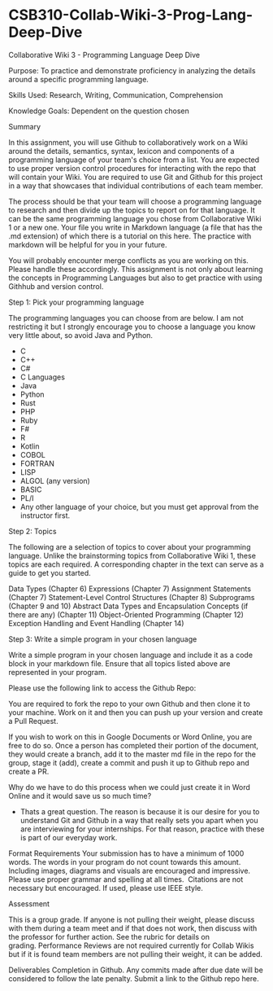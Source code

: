 # CSB310-Collab-Wiki-3-Prog-Lang-Deep-Dive
Collaborative Wiki 3 - Programming Language Deep Dive

Purpose: To practice and demonstrate proficiency in analyzing the details around a specific programming language.

Skills Used: Research, Writing, Communication, Comprehension

Knowledge Goals: Dependent on the question chosen




Summary

In this assignment, you will use Github to collaboratively work on a Wiki around the details, semantics, syntax, lexicon and components of a programming language of your team's choice from a list. You are expected to use proper version control procedures for interacting with the repo that will contain your Wiki. You are required to use Git and Github for this project in a way that showcases that individual contributions of each team member.

The process should be that your team will choose a programming language to research and then divide up the topics to report on for that language. It can be the same programming language you chose from Collaborative Wiki 1 or a new one. Your file you write in Markdown language (a file that has the .md extension) of which there is a tutorial on this here. The practice with markdown will be helpful for you in your future. 

You will probably encounter merge conflicts as you are working on this. Please handle these accordingly. This assignment is not only about learning the concepts in Programming Languages but also to get practice with using Githhub and version control.




Step 1: Pick your programming language

The programming languages you can choose from are below. I am not restricting it but I strongly encourage you to choose a language you know very little about, so avoid Java and Python.

* C
* C++
* C#
* C Languages
* Java
* Python
* Rust
* PHP
* Ruby
* F#
* R
* Kotlin
* COBOL
* FORTRAN
* LISP
* ALGOL (any version)
* BASIC
* PL/I
* Any other language of your choice, but you must get approval from the instructor first.




Step 2: Topics

The following are a selection of topics to cover about your programming language. Unlike the brainstorming topics from Collaborative Wiki 1, these topics are each required. A corresponding chapter in the text can serve as a guide to get you started.

Data Types (Chapter 6)
Expressions (Chapter 7)
Assignment Statements (Chapter 7)
Statement-Level Control Structures (Chapter 8)
Subprograms (Chapter 9 and 10)
Abstract Data Types and Encapsulation Concepts (if there are any) (Chapter 11)
Object-Oriented Programming (Chapter 12)
Exception Handling and Event Handling (Chapter 14)




Step 3: Write a simple program in your chosen language

Write a simple program in your chosen language and include it as a code block in your markdown file. Ensure that all topics listed above are represented in your program.




Please use the following link to access the Github Repo:

You are required to fork the repo to your own Github and then clone it to your machine. Work on it and then you can push up your version and create a Pull Request.

If you wish to work on this in Google Documents or Word Online, you are free to do so. Once a person has completed their portion of the document, they would create a branch, add it to the master md file in the repo for the group, stage it (add), create a commit and push it up to Github repo and create a PR.

Why do we have to do this process when we could just create it in Word Online and it would save us so much time? 

- Thats a great question. The reason is because it is our desire for you to understand Git and Github in a way that really sets you apart when you are interviewing for your internships. For that reason, practice with these is part of our everyday work.




Format Requirements
Your submission has to have a minimum of 1000 words. The words in your program do not count towards this amount.
Including images, diagrams and visuals are encouraged and impressive.
Please use proper grammar and spelling at all times. 
Citations are not necessary but encouraged. If used, please use IEEE style.




Assessment

This is a group grade. If anyone is not pulling their weight, please discuss with them during a team meet and if that does not work, then discuss with the professor for further action. See the rubric for details on grading. Performance Reviews are not required currently for Collab Wikis but if it is found team members are not pulling their weight, it can be added.




Deliverables
Completion in Github. Any commits made after due date will be considered to follow the late penalty. Submit a link to the Github repo here.
